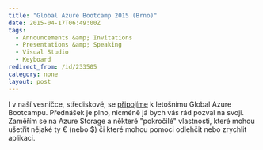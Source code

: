 ```yaml
---
title: "Global Azure Bootcamp 2015 (Brno)"
date: 2015-04-17T06:49:00Z
tags:
  - Announcements &amp; Invitations 
  - Presentations &amp; Speaking
  - Visual Studio
  - Keyboard
redirect_from: /id/233505
category: none
layout: post
---
```

I v naší vesničce, střediskové, se [připojíme][1] k letošnímu Global Azure Bootcampu. Přednášek je plno, nicméně já bych vás rád pozval na svoji. Zaměřím se na Azure Storage a některé "pokročilé" vlastnosti, které mohou ušetřit nějaké ty € (nebo $) či které mohou pomoci odlehčit nebo zrychlit aplikaci.  

[1]: http://www.wug.cz/brno/akce/727-Global-Azure-Bootcamp-2015